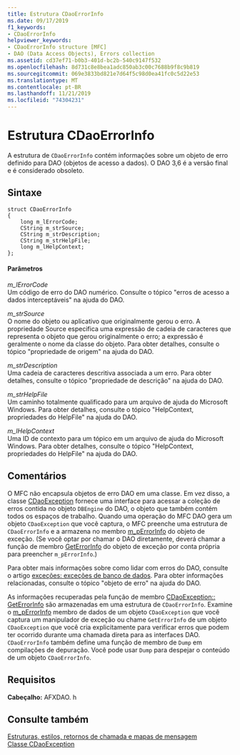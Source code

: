 ```yaml
---
title: Estrutura CDaoErrorInfo
ms.date: 09/17/2019
f1_keywords:
- CDaoErrorInfo
helpviewer_keywords:
- CDaoErrorInfo structure [MFC]
- DAO (Data Access Objects), Errors collection
ms.assetid: cd37ef71-b0b3-401d-bc2b-540c9147f532
ms.openlocfilehash: 8d731c8e8bea1adc850ab3c00c7688b9f8c9b819
ms.sourcegitcommit: 069e3833bd821e7d64f5c98d0ea41fc0c5d22e53
ms.translationtype: MT
ms.contentlocale: pt-BR
ms.lasthandoff: 11/21/2019
ms.locfileid: "74304231"
---
```

# <a name="cdaoerrorinfo-structure"></a>Estrutura CDaoErrorInfo

A estrutura de `CDaoErrorInfo` contém informações sobre um objeto de erro definido para DAO (objetos de acesso a dados). O DAO 3,6 é a versão final e é considerado obsoleto.

## <a name="syntax"></a>Sintaxe

```
struct CDaoErrorInfo
{
    long m_lErrorCode;
    CString m_strSource;
    CString m_strDescription;
    CString m_strHelpFile;
    long m_lHelpContext;
};
```

#### <a name="parameters"></a>Parâmetros

*m_lErrorCode*<br/>
Um código de erro do DAO numérico. Consulte o tópico "erros de acesso a dados interceptáveis" na ajuda do DAO.

*m_strSource*<br/>
O nome do objeto ou aplicativo que originalmente gerou o erro. A propriedade Source especifica uma expressão de cadeia de caracteres que representa o objeto que gerou originalmente o erro; a expressão é geralmente o nome da classe do objeto. Para obter detalhes, consulte o tópico "propriedade de origem" na ajuda do DAO.

*m_strDescription*<br/>
Uma cadeia de caracteres descritiva associada a um erro. Para obter detalhes, consulte o tópico "propriedade de descrição" na ajuda do DAO.

*m_strHelpFile*<br/>
Um caminho totalmente qualificado para um arquivo de ajuda do Microsoft Windows. Para obter detalhes, consulte o tópico "HelpContext, propriedades do HelpFile" na ajuda do DAO.

*m_lHelpContext*<br/>
Uma ID de contexto para um tópico em um arquivo de ajuda do Microsoft Windows. Para obter detalhes, consulte o tópico "HelpContext, propriedades do HelpFile" na ajuda do DAO.

## <a name="remarks"></a>Comentários

O MFC não encapsula objetos de erro DAO em uma classe. Em vez disso, a classe [CDaoException](../../mfc/reference/cdaoexception-class.md) fornece uma interface para acessar a coleção de erros contida no objeto `DBEngine` do DAO, o objeto que também contém todos os espaços de trabalho. Quando uma operação do MFC DAO gera um objeto `CDaoException` que você captura, o MFC preenche uma estrutura de `CDaoErrorInfo` e a armazena no membro [m_pErrorInfo](../../mfc/reference/cdaoexception-class.md#m_perrorinfo) do objeto de exceção. (Se você optar por chamar o DAO diretamente, deverá chamar a função de membro [GetErrorInfo](../../mfc/reference/cdaoexception-class.md#geterrorinfo) do objeto de exceção por conta própria para preencher `m_pErrorInfo`.)

Para obter mais informações sobre como lidar com erros do DAO, consulte o artigo [exceções: exceções de banco de dados](../../mfc/exceptions-database-exceptions.md). Para obter informações relacionadas, consulte o tópico "objeto de erro" na ajuda do DAO.

As informações recuperadas pela função de membro [CDaoException:: GetErrorInfo](../../mfc/reference/cdaoexception-class.md#geterrorinfo) são armazenadas em uma estrutura de `CDaoErrorInfo`. Examine o [m_pErrorInfo](../../mfc/reference/cdaoexception-class.md#m_perrorinfo) membro de dados de um objeto `CDaoException` que você captura um manipulador de exceção ou chame `GetErrorInfo` de um objeto `CDaoException` que você cria explicitamente para verificar erros que podem ter ocorrido durante uma chamada direta para as interfaces DAO. `CDaoErrorInfo` também define uma função de membro de `Dump` em compilações de depuração. Você pode usar `Dump` para despejar o conteúdo de um objeto `CDaoErrorInfo`.

## <a name="requirements"></a>Requisitos

**Cabeçalho:** AFXDAO. h

## <a name="see-also"></a>Consulte também

[Estruturas, estilos, retornos de chamada e mapas de mensagem](../../mfc/reference/structures-styles-callbacks-and-message-maps.md)<br/>
[Classe CDaoException](../../mfc/reference/cdaoexception-class.md)
